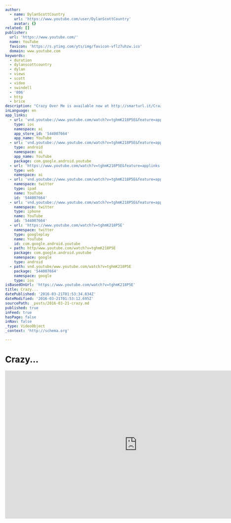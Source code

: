 ```yaml
---
author:
  - name: DylanScottCountry
    url: 'https://www.youtube.com/user/DylanScottCountry'
    avatar: {}
related: []
publisher:
  url: 'https://www.youtube.com/'
  name: YouTube
  favicon: 'https://s.ytimg.com/yts/img/favicon-vflz7uhzw.ico'
  domain: www.youtube.com
keywords:
  - duration
  - dylanscottcountry
  - dylan
  - views
  - scott
  - video
  - swindell
  - '806'
  - http
  - brice
description: "Crazy Over Me is available now at http://smarturl.it/CrazyOverMe SUBSCRIBE TO DYLAN'S YOUTUBE CHANNEL and follow at: Facebook: http://www.facebook.com/DylanScottCountry Instagram: http://www.instagram.com/DylanScottCountry/ Twitter: http://twitter.com/dylanscottcntry"
inLanguage: en
app_links:
  - url: 'vnd.youtube://www.youtube.com/watch?v=tghmK218P5E&feature=applinks'
    type: ios
    namespace: ai
    app_store_id: '544007664'
    app_name: YouTube
  - url: 'vnd.youtube://www.youtube.com/watch?v=tghmK218P5E&feature=applinks'
    type: android
    namespace: ai
    app_name: YouTube
    package: com.google.android.youtube
  - url: 'https://www.youtube.com/watch?v=tghmK218P5E&feature=applinks'
    type: web
    namespace: ai
  - url: 'vnd.youtube://www.youtube.com/watch?v=tghmK218P5E&feature=applinks'
    namespace: twitter
    type: ipad
    name: YouTube
    id: '544007664'
  - url: 'vnd.youtube://www.youtube.com/watch?v=tghmK218P5E&feature=applinks'
    namespace: twitter
    type: iphone
    name: YouTube
    id: '544007664'
  - url: 'https://www.youtube.com/watch?v=tghmK218P5E'
    namespace: twitter
    type: googleplay
    name: YouTube
    id: com.google.android.youtube
  - path: http/www.youtube.com/watch?v=tghmK218P5E
    package: com.google.android.youtube
    namespace: google
    type: android
  - path: vnd.youtube/www.youtube.com/watch?v=tghmK218P5E
    package: '544007664'
    namespace: google
    type: ios
isBasedOnUrl: 'https://www.youtube.com/watch?v=tghmK218P5E'
title: Crazy...
datePublished: '2016-03-21T01:53:34.834Z'
dateModified: '2016-03-21T01:53:12.695Z'
sourcePath: _posts/2016-03-21-crazy.md
published: true
inFeed: true
hasPage: false
inNav: false
_type: VideoObject
_context: 'http://schema.org'

---
```

# Crazy...

<iframe src="https://cdn.embedly.com/widgets/media.html?src=https%3A%2F%2Fwww.youtube.com%2Fembed%2FtghmK218P5E%3Ffeature%3Doembed&amp;url=https%3A%2F%2Fwww.youtube.com%2Fwatch%3Fv%3DtghmK218P5E&amp;image=https%3A%2F%2Fi.ytimg.com%2Fvi%2FtghmK218P5E%2Fhqdefault.jpg&amp;key=b7d04c9b404c499eba89ee7072e1c4f7&amp;type=text%2Fhtml&amp;schema=youtube" width="854" height="480" scrolling="no" frameborder="0" allowfullscreen="allowfullscreen" style=""></iframe>